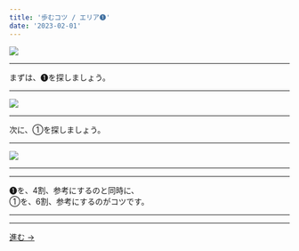 ```yaml
---
title: '歩むコツ / エリア➊'
date: '2023-02-01'
---
```

![](/images/11.jpg)
***
まずは、➊を探しましょう。
***
![](/images/11_.jpg)
***
次に、①を探しましょう。
***
![](/images/11__.jpg)
***
***
➊を、4割、参考にするのと同時に、  
①を、6割、参考にするのがコツです。
***
***
[ 進む → ](/posts/22)
